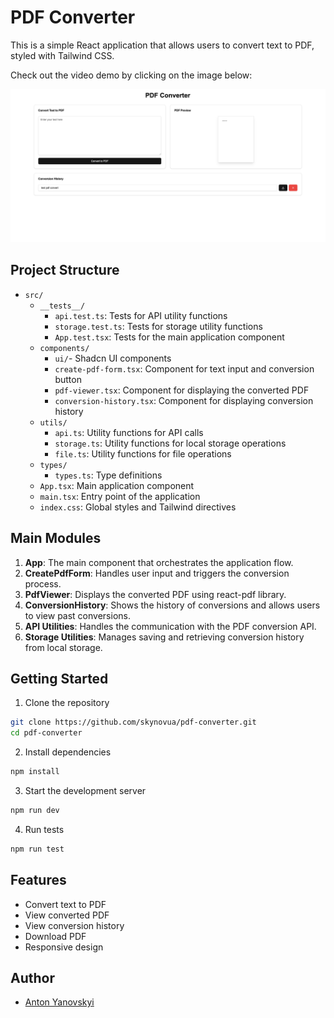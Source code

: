 # PDF Converter

This is a simple React application that allows users to convert text to PDF, styled with Tailwind CSS.

Check out the video demo by clicking on the image below:

[![PDF Converter](public/pdf-converter.png)](https://drive.google.com/file/d/1AE8AEGBWV_dzxtaliYJ8nqQ6rkwZDeUc/view)

## Project Structure

- `src/`
  - `__tests__/`
    - `api.test.ts`: Tests for API utility functions
    - `storage.test.ts`: Tests for storage utility functions
    - `App.test.tsx`: Tests for the main application component
  - `components/`
    - `ui/`- Shadcn UI components
    - `create-pdf-form.tsx`: Component for text input and conversion button
    - `pdf-viewer.tsx`: Component for displaying the converted PDF
    - `conversion-history.tsx`: Component for displaying conversion history
  - `utils/`
    - `api.ts`: Utility functions for API calls
    - `storage.ts`: Utility functions for local storage operations
    - `file.ts`: Utility functions for file operations
  - `types/`
    - `types.ts`: Type definitions
  - `App.tsx`: Main application component
  - `main.tsx`: Entry point of the application
  - `index.css`: Global styles and Tailwind directives

## Main Modules

1. **App**: The main component that orchestrates the application flow.
2. **CreatePdfForm**: Handles user input and triggers the conversion process.
3. **PdfViewer**: Displays the converted PDF using react-pdf library.
4. **ConversionHistory**: Shows the history of conversions and allows users to view past conversions.
5. **API Utilities**: Handles the communication with the PDF conversion API.
6. **Storage Utilities**: Manages saving and retrieving conversion history from local storage.

## Getting Started

1. Clone the repository

```bash
git clone https://github.com/skynovua/pdf-converter.git
cd pdf-converter
```

2. Install dependencies

```bash
npm install
```

3. Start the development server

```bash
npm run dev
```

4. Run tests

```bash
npm run test
```

## Features

- Convert text to PDF
- View converted PDF
- View conversion history
- Download PDF
- Responsive design

## Author

- [Anton Yanovskyi](https://github.com/skynovua)
